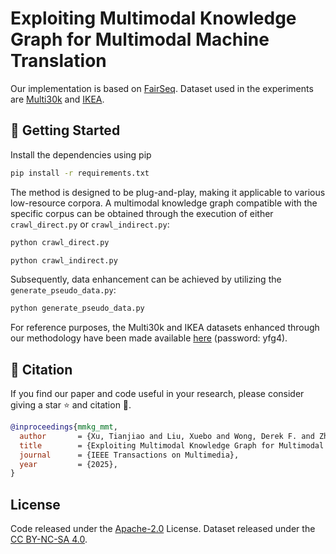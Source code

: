 # Exploiting Multimodal Knowledge Graph for Multimodal Machine Translation

Our implementation is based on [FairSeq](https://github.com/pytorch/fairseq.git). Dataset used in the experiments are [Multi30k](https://github.com/multi30k/dataset) and [IKEA](https://github.com/sampalomad/IKEA-Dataset).

## :rocket: Getting Started
Install the dependencies using pip
```bash
pip install -r requirements.txt
```

The method is designed to be plug-and-play, making it applicable to various low-resource corpora. A multimodal knowledge graph compatible with the specific corpus can be obtained through the execution of either `crawl_direct.py` or `crawl_indirect.py`:

```bash
python crawl_direct.py

python crawl_indirect.py
```

Subsequently, data enhancement can be achieved by utilizing the `generate_pseudo_data.py`:
```bash
python generate_pseudo_data.py
```

For reference purposes, the Multi30k and IKEA datasets enhanced through our methodology have been made available [here](https://pan.quark.cn/s/ef2fdf22af95) (password: yfg4).

## :book: Citation
If you find our paper and code useful in your research, please consider giving a star :star: and citation :book:.

```BibTeX
@inproceedings{mmkg_mmt,
  author       = {Xu, Tianjiao and Liu, Xuebo and Wong, Derek F. and Zhang, Yue and Chao, Lidia S. and Zhang, Min and Gan, Tian},
  title        = {Exploiting Multimodal Knowledge Graph for Multimodal Machine Translation},
  journal      = {IEEE Transactions on Multimedia},
  year         = {2025},
}
```

## License
Code released under the [Apache-2.0](LICENSE) License. Dataset released under the [CC BY-NC-SA 4.0](https://creativecommons.org/licenses/by-sa/4.0/).
